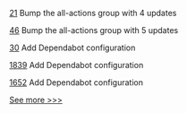 
[21](https://github.com/hyperledger/indy-bls-wrapper-python/pull/21) Bump the all-actions group with 4 updates

[46](https://github.com/hyperledger/indy-shared-rs/pull/46) Bump the all-actions group with 5 updates

[30](https://github.com/hyperledger/indy-shared-gha/pull/30) Add Dependabot configuration

[1839](https://github.com/hyperledger/indy-node/pull/1839) Add Dependabot configuration

[1652](https://github.com/hyperledger/indy-plenum/pull/1652) Add Dependabot configuration


[See more >>>](https://start-here.hyperledger.org/pull-requests)
